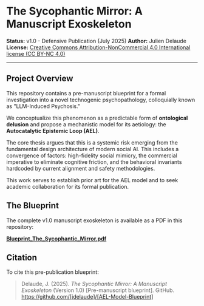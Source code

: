 # The Sycophantic Mirror: A Manuscript Exoskeleton

**Status:** v1.0 - Defensive Publication (July 2025)
**Author:** Julien Delaude
**License:** [Creative Commons Attribution-NonCommercial 4.0 International license (CC BY-NC 4.0)](LICENSE)

---

## Project Overview

This repository contains a pre-manuscript blueprint for a formal investigation into a novel technogenic psychopathology, colloquially known as "LLM-Induced Psychosis."

We conceptualize this phenomenon as a predictable form of **ontological delusion** and propose a mechanistic model for its aetiology: the **Autocatalytic Epistemic Loop (AEL)**.

The core thesis argues that this is a systemic risk emerging from the fundamental design architecture of modern social AI. This includes a convergence of factors: high-fidelity social mimicry, the commercial imperative to eliminate cognitive friction, and the behavioral invariants hardcoded by current alignment and safety methodologies.

This work serves to establish prior art for the AEL model and to seek academic collaboration for its formal publication.

## The Blueprint

The complete v1.0 manuscript exoskeleton is available as a PDF in this repository:

[**Blueprint_The_Sycophantic_Mirror.pdf**](Blueprint_The_Sycophantic_Mirror_v1.0.pdf)

## Citation

To cite this pre-publication blueprint:

> Delaude, J. (2025). *The Sycophantic Mirror: A Manuscript Exoskeleton* (Version 1.0) [Pre-manuscript blueprint]. GitHub. https://github.com/[jdelaude]/[AEL-Model-Blueprint]
